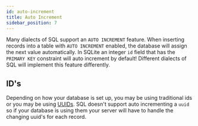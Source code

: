 ```yaml
---
id: auto-increment
title: Auto Increment
sidebar_position: 7
---
```


Many dialects of SQL support an `AUTO INCREMENT` feature. When inserting records into a table with `AUTO INCREMENT` enabled, the database will assign the next value automatically. In SQLite an integer `id` field that has the `PRIMARY KEY` constraint will auto increment by default! Different dialects of SQL will implement this feature differently.

## ID's

Depending on how your database is set up, you may be using traditional ids or you may be using [UUIDs](https://en.wikipedia.org/wiki/Universally_unique_identifier). SQL doesn't support auto incrementing a `uuid` so if your database is using them your server will have to handle the changing uuid's for each record.
